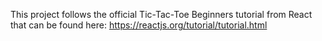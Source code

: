 This project follows the official Tic-Tac-Toe Beginners tutorial from React that can be found here:
https://reactjs.org/tutorial/tutorial.html
